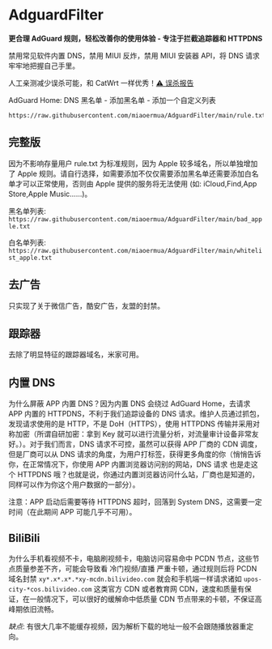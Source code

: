 # AdguardFilter

**更合理 AdGuard 规则，轻松改善你的使用体验 - 专注于拦截追踪器和 HTTPDNS**

禁用常见软件内置 DNS，禁用 MIUI 反炸，禁用 MIUI 安装器 API，将 DNS 请求牢牢地把握自己手里。

人工亲测减少误杀可能，和 CatWrt 一样优秀！[⚠️ 误杀报告](https://github.com/miaoermua/AdguardFilter/issues/new?assignees=&labels=&projects=&template=hosts-report.md&title=)

AdGuard Home: DNS 黑名单 - 添加黑名单 - 添加一个自定义列表

```url
https://raw.githubusercontent.com/miaoermua/AdguardFilter/main/rule.txt
```

## 完整版

因为不影响存量用户 rule.txt 为标准规则，因为 Apple 较多域名，所以单独增加了 Apple 规则。请自行选择，如需要添加不仅仅需要添加黑名单还需要添加白名单才可以正常使用，否则由 Apple 提供的服务将无法使用 (如: iCloud,Find,App Store,Apple Music……)。

黑名单列表: `https://raw.githubusercontent.com/miaoermua/AdguardFilter/main/bad_apple.txt`

白名单列表: `https://raw.githubusercontent.com/miaoermua/AdguardFilter/main/whitelist_apple.txt`

## 去广告

只实现了关于微信广告，酷安广告，友盟的封禁。

## 跟踪器

去除了明显特征的跟踪器域名，米家可用。

## 内置 DNS

为什么屏蔽 APP 内置 DNS？因为内置 DNS 会绕过 AdGuard Home，去请求 APP 内置的 HTTPDNS，不利于我们追踪设备的 DNS 请求。维护人员通过抓包，发现请求使用的是 HTTP，不是 DoH（HTTPS），使用 HTTPDNS 传输并采用对称加密（所谓自研加密：拿到 Key 就可以进行流量分析，对流量审计设备非常友好。）。对于我们而言，DNS 请求不可控，虽然可以获得 APP 厂商的 CDN 调度，但是厂商可以从 DNS 请求的角度，为用户打标签，获得更多角度的你（悄悄告诉你，在正常情况下，你使用 APP 内置浏览器访问别的网站，DNS 请求 也是走这个 HTTPDNS 哦？也就是说，你通过内置浏览器访问什么站，厂商也是知道的，同样可以作为你这个用户数据的一部分）。

注意：APP 启动后需要等待 HTTPDNS 超时，回落到 System DNS，这需要一定时间（在此期间 APP 可能几乎不可用）。

## BiliBili

为什么手机看视频不卡，电脑刷视频卡，电脑访问容易命中 PCDN 节点，这些节点质量参差不齐，可能会导致看 冷门视频/直播 严重卡顿，通过规则后将 PCDN 域名封禁 `xy*.x*.x*.*xy-mcdn.bilivideo.com` 就会和手机端一样请求诸如 `upos-city-*cos.bilivideo.com` 这类官方 CDN 或者教育网 CDN，速度和质量有保证，在一般情况下，可以很好的缓解命中低质量 CDN 节点带来的卡顿，不保证高峰期依旧流畅。

*缺点*: 有很大几率不能缓存视频，因为解析下载的地址一般不会跟随播放器重定向。
